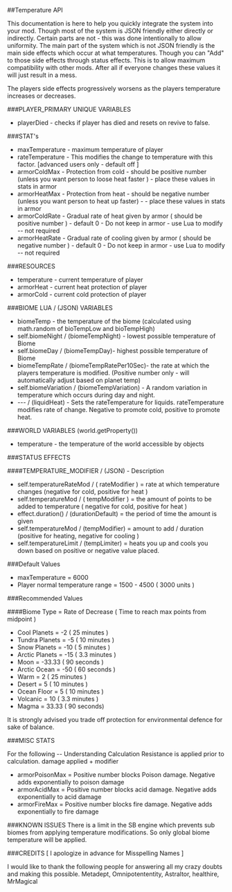 ##Temperature API

This documentation is here to help you quickly integrate the system into your mod.
Though most of the system is JSON friendly either directly or indirectly. Certain parts are not - this was done intentionally to allow uniformity.
The main part of the system which is not JSON friendly is the main side effects which occur at what temperatures. Though you can "Add" to those side effects through status effects. This is to allow maximum compatibility with other mods. After all if everyone changes these values it will just result in a mess. 

The players side effects progressively worsens as the players temperature increases or decreases. 

###PLAYER_PRIMARY UNIQUE VARIABLES
* playerDied - checks if player has died and resets on revive to false.

###STAT's

* maxTemperature - maximum temperature of player
* rateTemperature - This modifies the change to temperature with this factor. [advanced users only - default off ]
* armorColdMax - Protection from cold - should be positive number (unless you want person to loose heat faster ) - place these values in stats in armor
* armorHeatMax - Protection from heat - should be negative number (unless you want person to heat up faster) - - place these values in stats in armor
* armorColdRate - Gradual rate of heat given by armor ( should be positive number ) - default 0 - Do not keep in armor - use Lua to modify -- not required
* armorHeatRate - Gradual rate of cooling given by armor ( should be negative number ) - default 0 - Do not keep in armor - use Lua to modify -- not required

###RESOURCES

* temperature - current temperature of player
* armorHeat - current heat protection of player
* armorCold - current cold protection of player

###BIOME LUA / (JSON) VARIABLES

* biomeTemp - the temperature of the biome (calculated using math.random of bioTempLow and bioTempHigh)
* self.biomeNight / (biomeTempNight) - lowest possible temperature of Biome 
* self.biomeDay / (biomeTempDay)- highest possible temperature of Biome
* biomeTempRate / (biomeTempRatePer10Sec)- the rate at which the players temperature is modified. (Positive number only - will automatically adjust based on planet temp) 
* self.biomeVariation / (biomeTempVariation) - A random variation in temperature which occurs during day and night.
* --- / (liquidHeat) - Sets the rateTemperature for liquids. rateTemperature modifies rate of change. Negative to promote cold, positive to promote heat.

###WORLD VARIABLES (world.getProperty())

* temperature - the temperature of the world accessible by objects

###STATUS EFFECTS

####TEMPERATURE_MODIFIER / (JSON) - Description

* self.temperatureRateMod / ( rateModifier ) = rate at which temperature changes (negative for cold, positive for heat )
* self.temperatureMod / ( tempModifier ) = the amount of points to be added to temperature ( negative for cold, positive for heat )
* effect.duration() / (durationDefault) = the period of time the amount is given
* self.temperatureMod / (tempModifier) = amount to add / duration (positive for heating, negative for cooling )
* self.temperatureLimit / (tempLimiter) = heats you up and cools you down based on positive or negative value placed.




###Default Values

* maxTemperature = 6000 
* Player normal temperature range = 1500 - 4500 ( 3000 units )

###Recommended Values

####Biome Type = Rate of Decrease ( Time to reach max points from midpoint )
* Cool Planets = -2 ( 25 minutes )
* Tundra Planets = -5 ( 10 minutes )
* Snow Planets = -10 ( 5 minutes ) 
* Arctic Planets = -15 ( 3.3 minutes ) 
* Moon = -33.33 ( 90 seconds ) 
* Arctic Ocean = -50 ( 60 seconds )
* Warm = 2 ( 25 minutes )
* Desert = 5 ( 10 minutes )
* Ocean Floor = 5 ( 10 minutes )
* Volcanic = 10 ( 3.3 minutes )
* Magma = 33.33 ( 90 seconds)

It is strongly advised you trade off protection for environmental defence for sake of balance. 

###MISC STATS

For the following -- Understanding Calculation
Resistance is applied prior to calculation. damage applied + modifier
* armorPoisonMax = Positive number blocks Poison damage. Negative adds exponentially to poison damage
* armorAcidMax = Positive number blocks acid damage. Negative adds exponentially to acid damage
* armorFireMax = Positive number blocks fire damage. Negative adds exponentially to fire damage

###KNOWN ISSUES
There is a limit in the SB engine which prevents sub biomes from applying temperature modifications. So only global biome temperature will be applied.

###CREDITS [ I apologize in advance for Misspelling Names ]

I would like to thank the following people for answering all my crazy doubts and making this possible.
Metadept, Omnipotententity, Astraltor, healthire, MrMagical

